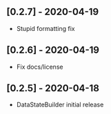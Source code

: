 ## [0.2.7] - 2020-04-19

 * Stupid formatting fix

## [0.2.6] - 2020-04-19

 * Fix docs/license

## [0.2.5] - 2020-04-18

* DataStateBuilder initial release

